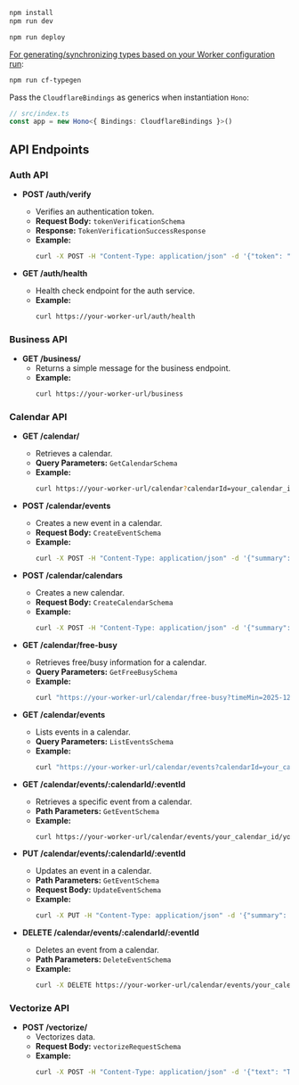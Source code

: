 ```txt
npm install
npm run dev
```

```txt
npm run deploy
```

[For generating/synchronizing types based on your Worker configuration run](https://developers.cloudflare.com/workers/wrangler/commands/#types):

```txt
npm run cf-typegen
```

Pass the `CloudflareBindings` as generics when instantiation `Hono`:

```ts
// src/index.ts
const app = new Hono<{ Bindings: CloudflareBindings }>()
```

## API Endpoints

### Auth API

- **POST /auth/verify**
  - Verifies an authentication token.
  - **Request Body:** `tokenVerificationSchema`
  - **Response:** `TokenVerificationSuccessResponse`
  - **Example:**
    ```bash
    curl -X POST -H "Content-Type: application/json" -d '{"token": "your_token"}' https://your-worker-url/auth/verify
    ```

- **GET /auth/health**
  - Health check endpoint for the auth service.
  - **Example:**
    ```bash
    curl https://your-worker-url/auth/health
    ```

### Business API

- **GET /business/**
  - Returns a simple message for the business endpoint.
  - **Example:**
    ```bash
    curl https://your-worker-url/business
    ```

### Calendar API

- **GET /calendar/**
  - Retrieves a calendar.
  - **Query Parameters:** `GetCalendarSchema`
  - **Example:**
    ```bash
    curl https://your-worker-url/calendar?calendarId=your_calendar_id
    ```

- **POST /calendar/events**
  - Creates a new event in a calendar.
  - **Request Body:** `CreateEventSchema`
  - **Example:**
    ```bash
    curl -X POST -H "Content-Type: application/json" -d '{"summary": "New Event", "start": "2025-12-31T23:59:59Z", "end": "2026-01-01T00:59:59Z", "calendarId": "your_calendar_id"}' https://your-worker-url/calendar/events
    ```

- **POST /calendar/calendars**
  - Creates a new calendar.
  - **Request Body:** `CreateCalendarSchema`
  - **Example:**
    ```bash
    curl -X POST -H "Content-Type: application/json" -d '{"summary": "New Calendar", "businessId": "your_business_id"}' https://your-worker-url/calendar/calendars
    ```

- **GET /calendar/free-busy**
  - Retrieves free/busy information for a calendar.
  - **Query Parameters:** `GetFreeBusySchema`
  - **Example:**
    ```bash
    curl "https://your-worker-url/calendar/free-busy?timeMin=2025-12-31T23:59:59Z&timeMax=2026-01-01T00:59:59Z&calendarIds[]=your_calendar_id"
    ```

- **GET /calendar/events**
  - Lists events in a calendar.
  - **Query Parameters:** `ListEventsSchema`
  - **Example:**
    ```bash
    curl "https://your-worker-url/calendar/events?calendarId=your_calendar_id&timeMin=2025-12-31T23:59:59Z"
    ```

- **GET /calendar/events/:calendarId/:eventId**
  - Retrieves a specific event from a calendar.
  - **Path Parameters:** `GetEventSchema`
  - **Example:**
    ```bash
    curl https://your-worker-url/calendar/events/your_calendar_id/your_event_id
    ```

- **PUT /calendar/events/:calendarId/:eventId**
  - Updates an event in a calendar.
  - **Path Parameters:** `GetEventSchema`
  - **Request Body:** `UpdateEventSchema`
  - **Example:**
    ```bash
    curl -X PUT -H "Content-Type: application/json" -d '{"summary": "Updated Event"}' https://your-worker-url/calendar/events/your_calendar_id/your_event_id
    ```

- **DELETE /calendar/events/:calendarId/:eventId**
  - Deletes an event from a calendar.
  - **Path Parameters:** `DeleteEventSchema`
  - **Example:**
    ```bash
    curl -X DELETE https://your-worker-url/calendar/events/your_calendar_id/your_event_id
    ```

### Vectorize API

- **POST /vectorize/**
  - Vectorizes data.
  - **Request Body:** `vectorizeRequestSchema`
  - **Example:**
    ```bash
    curl -X POST -H "Content-Type: application/json" -d '{"text": "This is the text to vectorize."}' https://your-worker-url/vectorize
    ```
